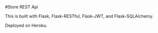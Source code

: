 #Store REST Api

This is built with Flask, Flask-RESTful, Flask-JWT, and Flask-SQLAlchemy.

Deployed on Heroku.
